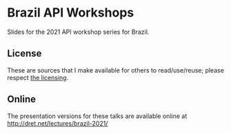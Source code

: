 # Brazil API Workshops

Slides for the 2021 API workshop series for Brazil.

## License

These are sources that I make available for others to read/use/reuse; please respect [the licensing](../LICENSE).


## Online

The presentation versions for these talks are available online at http://dret.net/lectures/brazil-2021/
